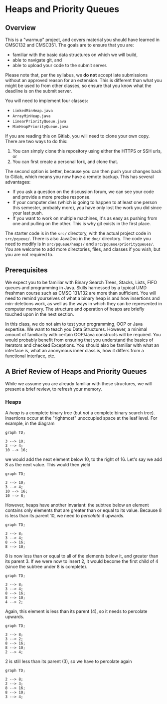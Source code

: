 # Heaps and Priority Queues

## Overview

This is a "warmup" project, and covers material you should have
learned in CMSC132 and CMSC351. The goals are to ensure that you are:

 * familiar with the basic data structures on which we will
   build,
 * able to navigate git, and
 * able to upload your code to the submit server.
 
Please note that, per the syllabus, we **do not** accept late
submissions without an approved reason for an extension. This is
different than what you might be used to from other classes, so
ensure that you know what the deadline is on the submit server.

You will need to implement four classes:

 * `LinkedMinHeap.java`
 * `ArrayMinHeap.java`
 * `LinearPriorityQueue.java`
 * `MinHeapPriorityQueue.java`
 
If you are reading this on Gitlab, you will need to clone your own
copy. There are two ways to do this:

 1. You can simply clone this repository using either the HTTPS or SSH urls, or
 2. You can first create a personal fork, and clone that.
 
The second option is better, because you can then push your changes back to Gitlab, which means you now have a remote backup. This has several advantages:

 * If you ask a question on the discussion forum, we can see your
   code and provide a more precise response.
 * If your computer dies (which is going to happen to at least one
   person this semester, probably more), you have only lost the work
   you did since your last push.
 * If you want to work on multiple machines, it's as easy as pushing
   from one and pulling on the other. This is why git exists in the
   first place.

The starter code is in the `src/` directory, with the actual project
code in `src/pqueue/`. There is also JavaDoc in the `doc/` directory.
The code you need to modify is in `src/pqueue/heaps/` and
`src/pqueue/priorityqueues/`. You are welcome to add more directories,
files, and classes if you wish, but you are not required to.

## Prerequisites

We expect you to be familiar with Binary Search Trees, Stacks, Lists,
FIFO queues and programming in Java. Skills harnessed by a typical
UMD freshman course such as CMSC 131/132 are more than sufficient.
You will need to remind yourselves of what a binary heap is and how
insertions and min-deletions work, as well as the ways in which they
can be represented in computer memory. The structure and operation of
heaps are briefly touched upon in the next section.

In this class, we do not aim to test your programming, OOP or Java
expertise. We want to teach you Data Structures. However, a minimal
amount of familiarity with certain OOP/Java constructs will be
required. You would probably benefit from ensuring that you understand
the basics of Iterators and checked Exceptions. You should also be
familiar with what an interface is, what an anonymous inner class is,
how it differs from a functional interface, etc.

## A Brief Review of Heaps and Priority Queues

While we assume you are already familiar with these structures, we
will present a brief review, to refresh your memory.

### Heaps

A *heap* is a complete binary tree (but *not* a complete binary search
tree). Insertions occur at the "rightmost" unoccupied space at the
leaf level. For example, in the diagram

```mermaid
graph TD;

3 --> 10;
3 --> 4;
10 --> 16;
```

we would add the next element below 10, to the right of 16. Let's
say we add 8 as the next value. This would then yield

```mermaid
graph TD;

3 --> 10;
3 --> 4;
10 --> 16;
10 --> 8;
```

However, heaps have another invariant: the subtree below an element
contains only elements that are greater than or equal to its value.
Because 8 is less than its parent 10, we need to *percolate* it
upwards.

```mermaid
graph TD;

3 --> 8;
3 --> 4;
8 --> 16;
8 --> 10;
```

8 is now less than or equal to all of the elements below it, and
greater than its parent 3. If we were now to insert 2, it would
become the first child of 4 (since the subtree under 8 is complete).

```mermaid
graph TD;

3 --> 8;
3 --> 4;
8 --> 16;
8 --> 10;
4 --> 2;
```

Again, this element is less than its parent (4), so it needs to
percolate upwards.

```mermaid
graph TD;

3 --> 8;
3 --> 2;
8 --> 16;
8 --> 10;
2 --> 4;
```

2 is still less than its parent (3), so we have to percolate again

```mermaid
graph TD;

2 --> 8;
2 --> 3;
8 --> 16;
8 --> 10;
3 --> 4;
```
